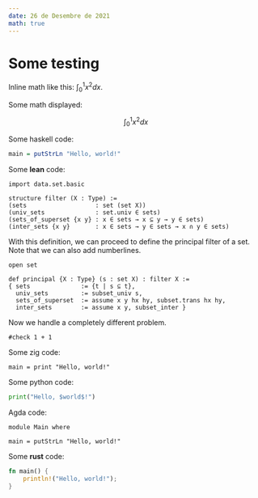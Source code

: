 ```yaml
---
date: 26 de Desembre de 2021
math: true
---
```



# Some testing

Inline math like this: $\int_0^1 x^2 dx$.

Some math displayed:

$$ \int_0^1 x^2 dx $$

Some haskell code:

```haskell
main = putStrLn "Hello, world!"
```

Some **lean** code:

```lean
import data.set.basic

structure filter (X : Type) :=
(sets                   : set (set X))
(univ_sets              : set.univ ∈ sets)
(sets_of_superset {x y} : x ∈ sets → x ⊆ y → y ∈ sets)
(inter_sets {x y}       : x ∈ sets → y ∈ sets → x ∩ y ∈ sets)
```

With this definition, we can proceed to define the principal filter of a set.
Note that we can also add numberlines.

```{.lean .numberLines}
open set

def principal {X : Type} (s : set X) : filter X :=
{ sets              := {t | s ⊆ t},
  univ_sets         := subset_univ s,
  sets_of_superset  := assume x y hx hy, subset.trans hx hy,
  inter_sets        := assume x y, subset_inter }
```


Now we handle a completely different problem.

```{.lean .reset .numberLines startFrom="1"}
#check 1 + 1
```


Some zig code:

```zig
main = print "Hello, world!"
```


Some python code:

```python
print("Hello, $world$!")
```

Agda code:

```{.agda}
module Main where

main = putStrLn "Hello, world!"
```

Some **rust** code:

```rust
fn main() {
    println!("Hello, world!");
}
```
